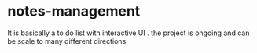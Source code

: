 # notes-management
It is basically a to do list with interactive UI . the project is ongoing and can be scale to many different directions.
